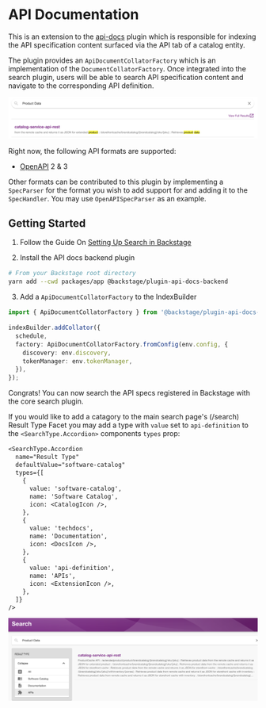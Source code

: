 # API Documentation

This is an extension to the [api-docs](./../api-docs/README.md) plugin which is responsible for indexing the API specification content surfaced via the API tab of a catalog entity.

The plugin provides an `ApiDocumentCollatorFactory` which is an implementation of the `DocumentCollatorFactory`. Once integrated into the search plugin, users will be able to search API specification content and navigate to the corresponding API definition.

![Search API Specs](./docs/api_search_example.png)

Right now, the following API formats are supported:

- [OpenAPI](https://swagger.io/specification/) 2 & 3

Other formats can be contributed to this plugin by implementing a `SpecParser` for the format you wish to add support for and adding it to the `SpecHandler`. You may use `OpenAPISpecParser` as an example.

## Getting Started

1. Follow the Guide On [Setting Up Search in Backstage](./../../docs/features/search/getting-started.md)

2. Install the API docs backend plugin

```bash
# From your Backstage root directory
yarn add --cwd packages/app @backstage/plugin-api-docs-backend
```

3. Add a `ApiDocumentCollatorFactory` to the IndexBuilder

```typescript
import { ApiDocumentCollatorFactory } from '@backstage/plugin-api-docs-backend';
```

```typescript
indexBuilder.addCollator({
  schedule,
  factory: ApiDocumentCollatorFactory.fromConfig(env.config, {
    discovery: env.discovery,
    tokenManager: env.tokenManager,
  }),
});
```

Congrats! You can now search the API specs registered in Backstage with the core search plugin.

If you would like to add a catagory to the main search page's (/search) Result Type Facet you may add a type with `value` set to `api-definition` to the
`<SearchType.Accordion>` components `types` prop:

```tsx
<SearchType.Accordion
  name="Result Type"
  defaultValue="software-catalog"
  types={[
    {
      value: 'software-catalog',
      name: 'Software Catalog',
      icon: <CatalogIcon />,
    },
    {
      value: 'techdocs',
      name: 'Documentation',
      icon: <DocsIcon />,
    },
    {
      value: 'api-definition',
      name: 'APIs',
      icon: <ExtensionIcon />,
    },
  ]}
/>
```

![API Seearch Full Page](./docs/api_search_full.png)
